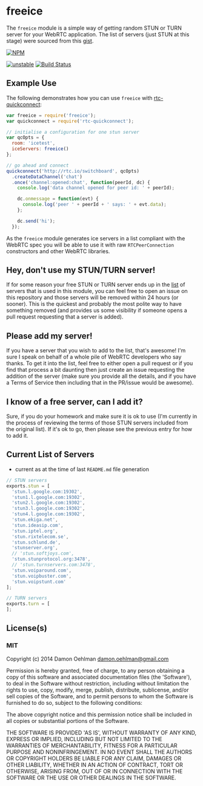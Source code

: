# freeice

The `freeice` module is a simple way of getting random STUN or TURN server
for your WebRTC application.  The list of servers (just STUN at this stage)
were sourced from this [gist](https://gist.github.com/zziuni/3741933).


[![NPM](https://nodei.co/npm/freeice.png)](https://nodei.co/npm/freeice/)

[![unstable](https://img.shields.io/badge/stability-unstable-yellowgreen.svg)](https://github.com/dominictarr/stability#unstable) [![Build Status](https://img.shields.io/travis/DamonOehlman/freeice.svg?branch=master)](https://travis-ci.org/DamonOehlman/freeice) 

## Example Use

The following demonstrates how you can use `freeice` with
[rtc-quickconnect](https://github.com/rtc-io/rtc-quickconnect):

```js
var freeice = require('freeice');
var quickconnect = require('rtc-quickconnect');

// initialise a configuration for one stun server
var qcOpts = {
  room: 'icetest',
  iceServers: freeice()
};

// go ahead and connect
quickconnect('http://rtc.io/switchboard', qcOpts)
  .createDataChannel('chat')
  .once('channel:opened:chat', function(peerId, dc) {
    console.log('data channel opened for peer id: ' + peerId);

    dc.onmessage = function(evt) {
      console.log('peer ' + peerId + ' says: ' + evt.data);
    };

    dc.send('hi');
  });

```

As the `freeice` module generates ice servers in a list compliant with the
WebRTC spec you will be able to use it with raw `RTCPeerConnection`
constructors and other WebRTC libraries.

## Hey, don't use my STUN/TURN server!

If for some reason your free STUN or TURN server ends up in the
[list](servers.js) of servers that is used in this module, you can feel
free to open an issue on this repository and those servers will be removed
within 24 hours (or sooner).  This is the quickest and probably the most
polite way to have something removed (and provides us some visibility
if someone opens a pull request requesting that a server is added).

## Please add my server!

If you have a server that you wish to add to the list, that's awesome! I'm
sure I speak on behalf of a whole pile of WebRTC developers who say thanks.
To get it into the list, feel free to either open a pull request or if you
find that process a bit daunting then just create an issue requesting
the addition of the server (make sure you provide all the details, and if
you have a Terms of Service then including that in the PR/issue would be
awesome).

## I know of a free server, can I add it?

Sure, if you do your homework and make sure it is ok to use (I'm currently
in the process of reviewing the terms of those STUN servers included from
the original list).  If it's ok to go, then please see the previous entry
for how to add it.

## Current List of Servers

* current as at the time of last `README.md` file generation

```js
// STUN servers
exports.stun = [
  'stun.l.google.com:19302',
  'stun1.l.google.com:19302',
  'stun2.l.google.com:19302',
  'stun3.l.google.com:19302',
  'stun4.l.google.com:19302',
  'stun.ekiga.net',
  'stun.ideasip.com',
  'stun.iptel.org',
  'stun.rixtelecom.se',
  'stun.schlund.de',
  'stunserver.org',
  // 'stun.softjoys.com',
  'stun.stunprotocol.org:3478',
  // 'stun.turnservers.com:3478',
  'stun.voiparound.com',
  'stun.voipbuster.com',
  'stun.voipstunt.com'
];

// TURN servers
exports.turn = [
];

```

## License(s)

### MIT

Copyright (c) 2014 Damon Oehlman <damon.oehlman@gmail.com>

Permission is hereby granted, free of charge, to any person obtaining
a copy of this software and associated documentation files (the
'Software'), to deal in the Software without restriction, including
without limitation the rights to use, copy, modify, merge, publish,
distribute, sublicense, and/or sell copies of the Software, and to
permit persons to whom the Software is furnished to do so, subject to
the following conditions:

The above copyright notice and this permission notice shall be
included in all copies or substantial portions of the Software.

THE SOFTWARE IS PROVIDED 'AS IS', WITHOUT WARRANTY OF ANY KIND,
EXPRESS OR IMPLIED, INCLUDING BUT NOT LIMITED TO THE WARRANTIES OF
MERCHANTABILITY, FITNESS FOR A PARTICULAR PURPOSE AND NONINFRINGEMENT.
IN NO EVENT SHALL THE AUTHORS OR COPYRIGHT HOLDERS BE LIABLE FOR ANY
CLAIM, DAMAGES OR OTHER LIABILITY, WHETHER IN AN ACTION OF CONTRACT,
TORT OR OTHERWISE, ARISING FROM, OUT OF OR IN CONNECTION WITH THE
SOFTWARE OR THE USE OR OTHER DEALINGS IN THE SOFTWARE.
